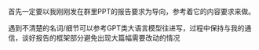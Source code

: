 首先一定要以我刚刚发在群里PPT的报告要求为导向，参考着它的内容要求来做。

遇到不清楚的名词/细节可以参考GPT类大语言模型往进写，过程中保持与我的通信，谈好报告的框架部分避免出现大篇幅需要改动的情况
